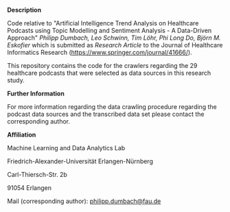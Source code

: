 **Description**

Code relative to "Artificial Intelligence Trend Analysis on Healthcare Podcasts using Topic Modelling and Sentiment Analysis - A Data-Driven Approach" *Philipp Dumbach, Leo Schwinn, Tim Löhr, Phi Long Do, Björn M. Eskofier* which is submitted as *Research Article* to the Journal of Healthcare Informatics Research (https://www.springer.com/journal/41666/).

This repository contains the code for the crawlers regarding the 29 healthcare podcasts that were selected as data sources in this research study.

**Further Information**

For more information regarding the data crawling procedure regarding the podcast data sources and the transcribed data set please contact the corresponding author.

**Affiliation**

Machine Learning and Data Analytics Lab

Friedrich-Alexander-Universität Erlangen-Nürnberg

Carl-Thiersch-Str. 2b

91054 Erlangen

Mail (corresponding author): philipp.dumbach@fau.de
